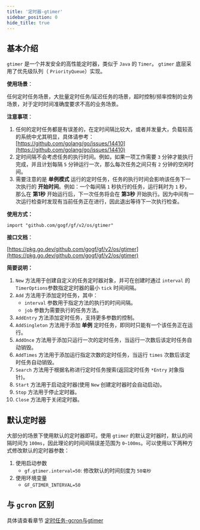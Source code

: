 ```yaml
---
title: '定时器-gtimer'
sidebar_position: 0
hide_title: true
---
```


## 基本介绍

`gtimer` 是一个并发安全的高性能定时器，类似于 `Java` 的 `Timer`。 `gtimer` 底层采用了优先级队列（ `PriorityQueue`）实现。

**使用场景**：

任何定时任务场景，大批量定时任务/延迟任务的场景，超时控制/频率控制的业务场景，对于定时时间准确度要求不高的业务场景。

**注意事项**：

1. 任何的定时任务都是有误差的，在定时间隔比较大，或者并发量大，负载较高的系统中尤其明显，具体请参考： [https://github.com/golang/go/issues/14410](https://github.com/golang/go/issues/14410)
2. 定时间隔不会考虑任务的执行时间。例如，如果一项工作需要 `3` 分钟才能执行完成，并且计划每隔 `5` 分钟运行一次，那么每次任务之间只有 `2` 分钟的空闲时间。
3. 需要注意的是 **单例模式** 运行的定时任务，任务的执行时间会影响该任务下一次执行的 **开始时间**。例如：一个每间隔 `1` 秒执行的任务，运行耗时为 `1` 秒，那么在 **第1秒** 开始运行后，下一次任务将会在 **第3秒** 开始执行。因为中间有一次运行检查时发现有当前任务正在进行，因此退出等待下一次执行检查。

**使用方式：**

```
import "github.com/gogf/gf/v2/os/gtimer"
```

**接口文档**：

[https://pkg.go.dev/github.com/gogf/gf/v2/os/gtimer](https://pkg.go.dev/github.com/gogf/gf/v2/os/gtimer)

**简要说明：**

01. `New` 方法用于创建自定义的任务定时器对象，并可在创建时通过 `interval` 的 `TimerOptions`参数指定定时器的最小 `tick` 时间间隔。
02. `Add` 方法用于添加定时任务，其中：
    - `interval` 参数用于指定方法的执行的时间间隔。
    - `job` 参数为需要执行的任务方法。
03. `AddEntry` 方法添加定时任务，支持更多参数的控制。
04. `AddSingleton` 方法用于添加 **单例** 定时任务，即同时只能有一个该任务正在运行。
05. `AddOnce` 方法用于添加只运行一次的定时任务，当运行一次数后该定时任务自动销毁。
06. `AddTimes` 方法用于添加运行指定次数的定时任务，当运行 `times` 次数后该定时任务自动销毁。
07. `Search` 方法用于根据名称进行定时任务搜索(返回定时任务 `*Entry` 对象指针)。
08. `Start` 方法用于启动定时器(使用 `New` 创建定时器时会自动启动)。
09. `Stop` 方法用于停止定时器。
10. `Close` 方法用于关闭定时器。

## 默认定时器

大部分的场景下使用默认的定时器即可。使用 `gtimer` 的默认定时器时，默认的间隔时间为 `100ms`，因此理论的时间间隔误差范围为 `0~100ms`。可以使用以下两种方式修改默认的定时器参数：

1. 使用启动参数
   - `gf.gtimer.interval=50`: 修改默认的时间刻度为 `50毫秒`
2. 使用环境变量
   - `GF_GTIMER_INTERVAL=50`

## 与 `gcron` 区别

具体请查看章节 [定时任务-gcron与gtimer](output/goframe-v2.1-md/组件列表/系统相关/定时任务-gcron/定时任务-gcron与gtimer)

    